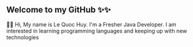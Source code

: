 ## Welcome to my GitHub ✨✨

👋👋 Hi, My name is Le Quoc Huy. I'm a Fresher Java Developer. I am interested in learning programming languages and keeping up with new technologies


<!---
QuocHuy248/QuocHuy248 is a ✨ special ✨ repository because its `README.md` (this file) appears on your GitHub profile.
You can click the Preview link to take a look at your changes.
--->

